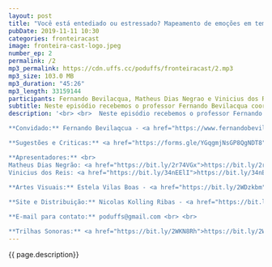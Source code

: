 ```yaml
---
layout: post
title: "Você está entediado ou estressado? Mapeamento de emoções em tempo-real para melhorar a sua jogatina"
pubDate: 2019-11-11 10:30
categories: fronteiracast
image: fronteira-cast-logo.jpeg
number_ep: 2
permalink: /2 
mp3_permalink: https://cdn.uffs.cc/poduffs/fronteiracast/2.mp3
mp3_size: 103.0 MB
mp3_duration: "45:26"
mp3_length: 33159144
participants: Fernando Bevilacqua, Matheus Dias Negrao e Vinicius dos Reis
subtitle: Neste episódio recebemos o professor Fernando Bevilacqua coordenador do curso de Computação para falar sobre sua pesquisa de detecção de emoções em tempo-real aplicada a area de jogos.
description: '<br> <br>  Neste episódio recebemos o professor Fernando Bevilacqua coordenador do curso de Computação para falar sobre sua pesquisa de detecção de emoções em tempo-real aplicada a área de jogos. Com uso de técnicas de visão computacional e machine learning é possivel melhorar a experiencia durante uma jogatina. <br> <br>

**Convidado:** Fernando Bevilaqcua - <a href="https://www.fernandobevilacqua.com/">https://www.fernandobevilacqua.com/</a> <br> <br>

**Sugestões e Criticas:** <a href="https://forms.gle/YGqgmjNsGP8QgNDT8">https://forms.gle/YGqgmjNsGP8QgNDT8</a> <br> <br>

**Apresentadores:** <br>
Matheus Dias Negrão: <a href="https://bit.ly/2r74VGx">https://bit.ly/2r74VGx</a> <br>
Vinicius dos Reis: <a href="https://bit.ly/34nEElI">https://bit.ly/34nEElI</a> <br> <br>

**Artes Visuais:** Estela Vilas Boas - <a href="https://bit.ly/2WDzkbm">https://bit.ly/2WDzkbm</a> e <a href="https://bit.ly/2NK7aaK">https://bit.ly/2NK7aaK</a> <br> <br> 
 
**Site e Distribuição:** Nicolas Kolling Ribas - <a href="https://bit.ly/2NBTG0x">https://bit.ly/2NBTG0x</a> <br> <br>

**E-mail para contato:** poduffs@gmail.com <br> <br>

**Trilhas Sonoras:** <a href="https://bit.ly/2WKN8Rh">https://bit.ly/2WKN8Rh</a> e <a href="https://bit.ly/36BUyer">https://bit.ly/36BUyer</a> '
---
```



{{ page.description}}